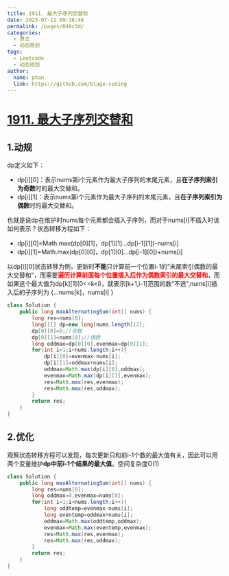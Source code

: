 ```yaml
---
title: 1911. 最大子序列交替和
date: 2023-07-11 09:16:46
permalink: /pages/046c3d/
categories:
  - 算法
  - 动态规划
tags:
  - Leetcode
  - 动态规划
author: 
  name: phan
  link: https://github.com/blage-coding
---
```

# [1911. 最大子序列交替和](https://leetcode.cn/problems/maximum-alternating-subsequence-sum/)

## 1.动规

dp定义如下：

- dp\[i\]\[0\]：表示nums第i个元素作为最大子序列的末尾元素，且**在子序列索引为奇数**时的最大交替和。
- dp\[i\]\[1\]：表示nums第i个元素作为最大子序列的末尾元素，且**在子序列索引为偶数**时的最大交替和。

也就是说dp在维护时nums每个元素都会插入子序列，而对于nums\[i\]不插入时该如何表示？状态转移方程如下：

- dp\[i\]\[0\]=Math.max(dp\[0\]\[1\]，dp\[1\]\[1\]...dp\[i-1\]\[1\])-nums\[i\]
- dp\[i\]\[1\]=Math.max(dp\[0\]\[0\]，dp\[1\]\[0\]...dp\[i-1\]\[0\])+nums\[i\]

以dp\[i\]\[0\]状态转移为例，更新时**不能**只计算前一个位置i-1的“末尾索引偶数的最大交替和”，而需要<font color="red">**遍历计算前面每个位置插入后作为偶数索引的最大交替和**</font>，而如果这个最大值为dp\[k\]\[1\](0<=k<i)，就表示[k+1,i-1]范围的数“不选”,nums\[i\]插入后的子序列为 {...nums\[k\]，nums\[i\] }

```java
class Solution {
    public long maxAlternatingSum(int[] nums) {
        long res=nums[0];
        long[][] dp=new long[nums.length][2];
        dp[0][0]=0;//奇数
        dp[0][1]=nums[0];//偶数
        long oddmax=dp[0][0],evenmax=dp[0][1];
        for(int i=1;i<nums.length;i++){
            dp[i][0]=evenmax-nums[i];
            dp[i][1]=oddmax+nums[i];
            oddmax=Math.max(dp[i][0],oddmax);
            evenmax=Math.max(dp[i][1],evenmax);
            res=Math.max(res,evenmax);
            res=Math.max(res,oddmax);
        }
        return res;
    }
}
```

## 2.优化

观察状态转移方程可以发现，每次更新只和前i-1个数的最大值有关，因此可以用两个变量维护**dp中前i-1个结果的最大值**。空间复杂度O(1)

```java
class Solution {
    public long maxAlternatingSum(int[] nums) {
        long res=nums[0];
        long oddmax=0,evenmax=nums[0];
        for(int i=1;i<nums.length;i++){
            long oddtemp=evenmax-nums[i];
            long eventemp=oddmax+nums[i];
            oddmax=Math.max(oddtemp,oddmax);
            evenmax=Math.max(eventemp,evenmax);
            res=Math.max(res,evenmax);
            res=Math.max(res,oddmax);
        }
        return res;
    }
}
```

